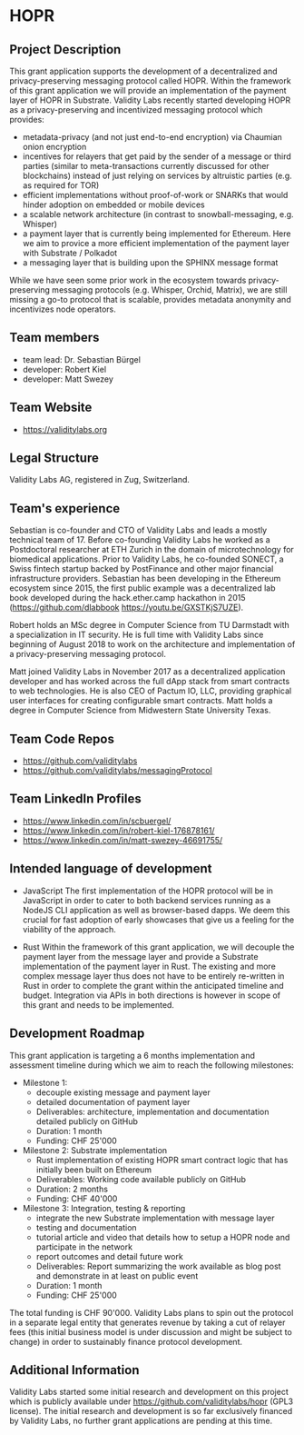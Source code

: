 # HOPR

## Project Description
This grant application supports the development of a decentralized and privacy-preserving messaging protocol called HOPR. Within the framework of this grant application we will provide an implementation of the payment layer of HOPR in Substrate. Validity Labs recently started developing HOPR as a privacy-preserving and incentivized messaging protocol which provides:
* metadata-privacy (and not just end-to-end encryption) via Chaumian onion encryption
* incentives for relayers that get paid by the sender of a message or third parties (similar to meta-transactions currently discussed for other blockchains) instead of just relying on services by altruistic parties (e.g. as required for TOR)
* efficient implementations without proof-of-work or SNARKs that would hinder adoption on embedded or mobile devices
* a scalable network architecture (in contrast to snowball-messaging, e.g. Whisper)
* a payment layer that is currently being implemented for Ethereum. Here we aim to provice a more efficient implementation of the payment layer with Substrate / Polkadot
* a messaging layer that is building upon the SPHINX message format

While we have seen some prior work in the ecosystem towards privacy-preserving messaging protocols (e.g. Whisper, Orchid, Matrix), we are still missing a go-to protocol that is scalable, provides metadata anonymity and incentivizes node operators.

## Team members
* team lead: Dr. Sebastian Bürgel
* developer: Robert Kiel
* developer: Matt Swezey

## Team Website	
* https://validitylabs.org

## Legal Structure 
Validity Labs AG, registered in Zug, Switzerland.

## Team's experience
Sebastian is co-founder and CTO of Validity Labs and leads a mostly technical team of 17. Before co-founding Validity Labs he worked as a Postdoctoral researcher at ETH Zurich in the domain of microtechnology for biomedical applications. Prior to Validity Labs, he co-founded SONECT, a Swiss fintech startup backed by PostFinance and other major financial infrastructure providers. Sebastian has been developing in the Ethereum ecosystem since 2015, the first public example was a decentralized lab book developed during the hack.ether.camp hackathon in 2015 (https://github.com/dlabbook https://youtu.be/GXSTKjS7UZE).

Robert holds an MSc degree in Computer Science from TU Darmstadt with a specialization in IT security. He is full time with Validity Labs since beginning of August 2018 to work on the architecture and implementation of a privacy-preserving messaging protocol.

Matt joined Validity Labs in November 2017 as a decentralized application developer and has worked across the full dApp stack from smart contracts to web technologies. He is also CEO of Pactum IO, LLC, providing graphical user interfaces for creating configurable smart contracts. Matt holds a degree in Computer Science from Midwestern State University Texas.

## Team Code Repos
* https://github.com/validitylabs
* https://github.com/validitylabs/messagingProtocol

## Team LinkedIn Profiles
* https://www.linkedin.com/in/scbuergel/
* https://www.linkedin.com/in/robert-kiel-176878161/
* https://www.linkedin.com/in/matt-swezey-46691755/

## Intended language of development
* JavaScript
The first implementation of the HOPR protocol will be in JavaScript in order to cater to both backend services running as a NodeJS CLI application as well as browser-based dapps. We deem this crucial for fast adoption of early showcases that give us a feeling for the viability of the approach.

* Rust
Within the framework of this grant application, we will decouple the payment layer from the message layer and provide a Substrate implementation of the payment layer in Rust. The existing and more complex message layer thus does not have to be entirely re-written in Rust in order to complete the grant within the anticipated timeline and budget. Integration via APIs in both directions is however in scope of this grant and needs to be implemented.

## Development Roadmap
This grant application is targeting a 6 months implementation and assessment timeline during which we aim to reach the following milestones:
* Milestone 1: 
   * decouple existing message and payment layer
   * detailed documentation of payment layer
   * Deliverables: architecture, implementation and documentation detailed publicly on GitHub
   * Duration: 1 month
   * Funding: CHF 25'000
* Milestone 2: Substrate implementation
   * Rust implementation of existing HOPR smart contract logic that has initially been built on Ethereum
   * Deliverables: Working code available publicly on GitHub
   * Duration: 2 months
   * Funding: CHF 40'000
* Milestone 3: Integration, testing & reporting
   * integrate the new Substrate implementation with message layer
   * testing and documentation
   * tutorial article and video that details how to setup a HOPR node and participate in the network
   * report outcomes and detail future work
   * Deliverables: Report summarizing the work available as blog post and demonstrate in at least on public event
   * Duration: 1 month
   * Funding: CHF 25'000

The total funding is CHF 90'000. Validity Labs plans to spin out the protocol in a separate legal entity that generates revenue by taking a cut of relayer fees (this initial business model is under discussion and might be subject to change) in order to sustainably finance protocol development.

## Additional Information
Validity Labs started some initial research and development on this project which is publicly available under https://github.com/validitylabs/hopr (GPL3 license). The initial research and development is so far exclusively financed by Validity Labs, no further grant applications are pending at this time.
